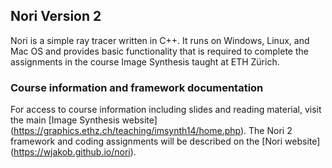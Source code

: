## Nori Version 2

Nori is a simple ray tracer written in C++. It runs on Windows, Linux, and
Mac OS and provides basic functionality that is required to complete the
assignments in the course Image Synthesis taught at ETH Zürich.

### Course information and framework documentation

For access to course information including slides and reading material, visit the main [Image Synthesis website] (https://graphics.ethz.ch/teaching/imsynth14/home.php). The Nori 2 framework and coding assignments will be described on the [Nori website] (https://wjakob.github.io/nori).
